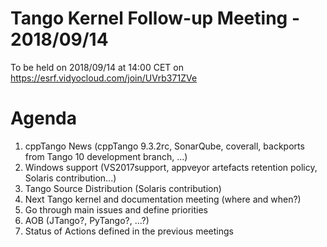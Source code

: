 # Tango Kernel Follow-up Meeting - 2018/09/14

To be held on 2018/09/14 at 14:00 CET on https://esrf.vidyocloud.com/join/UVrb371ZVe

# Agenda
1. cppTango News (cppTango 9.3.2rc, SonarQube, coverall, backports from Tango 10 development branch, ...)
2. Windows support (VS2017support, appveyor artefacts retention policy, Solaris contribution...)
3. Tango Source Distribution (Solaris contribution)
4. Next Tango kernel and documentation meeting (where and when?)
5. Go through main issues and define priorities
6. AOB (JTango?, PyTango?, ...?)
7. Status of Actions defined in the previous meetings
